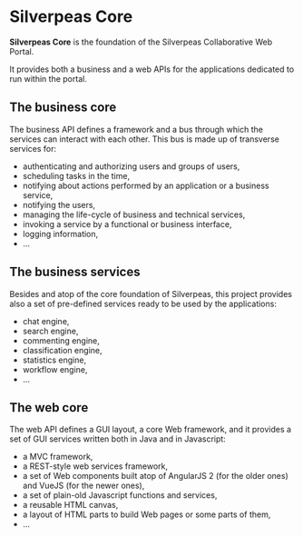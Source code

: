 # Silverpeas Core

__Silverpeas Core__ is the foundation of the Silverpeas Collaborative Web Portal.

It provides both a business and a web APIs for the applications dedicated to run within the portal.

## The business core

The business API defines a framework and a bus through which the services can interact with each
other. This bus is made up of transverse services for:

* authenticating and authorizing users and groups of users,
* scheduling tasks in the time,
* notifying about actions performed by an application or a business service,
* notifying the users,
* managing the life-cycle of business and technical services,
* invoking a service by a functional or business interface,
* logging information,
* ...

## The business services

Besides and atop of the core foundation of Silverpeas, this project provides also a set of
pre-defined services ready to be used by the applications:

* chat engine,
* search engine,
* commenting engine,
* classification engine,
* statistics engine,
* workflow engine,
* ...

## The web core

The web API defines a GUI layout, a core Web framework, and it provides a set of GUI services
written both in Java and in Javascript:

* a MVC framework,
* a REST-style web services framework,
* a set of Web components built atop of AngularJS 2 (for the older ones) and VueJS (for the newer
  ones),
* a set of plain-old Javascript functions and services,
* a reusable HTML canvas,
* a layout of HTML parts to build Web pages or some parts of them,
* ...